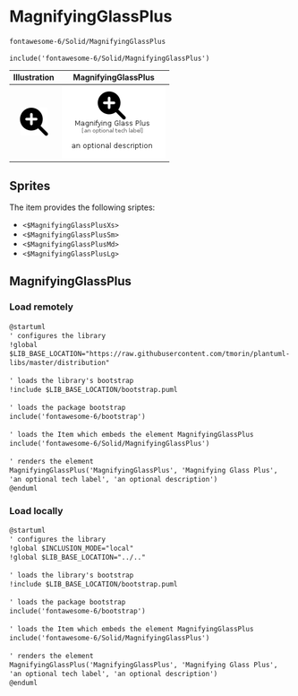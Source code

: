 # MagnifyingGlassPlus


```text
fontawesome-6/Solid/MagnifyingGlassPlus
```

```text
include('fontawesome-6/Solid/MagnifyingGlassPlus')
```



| Illustration | MagnifyingGlassPlus |
| :---: | :---: |
| ![illustration for Illustration](../../fontawesome-6/Solid/MagnifyingGlassPlus.png) | ![illustration for MagnifyingGlassPlus](../../fontawesome-6/Solid/MagnifyingGlassPlus.Local.png) |



## Sprites
The item provides the following sriptes:

- `<$MagnifyingGlassPlusXs>`
- `<$MagnifyingGlassPlusSm>`
- `<$MagnifyingGlassPlusMd>`
- `<$MagnifyingGlassPlusLg>`





## MagnifyingGlassPlus

### Load remotely
```plantuml
@startuml
' configures the library
!global $LIB_BASE_LOCATION="https://raw.githubusercontent.com/tmorin/plantuml-libs/master/distribution"

' loads the library's bootstrap
!include $LIB_BASE_LOCATION/bootstrap.puml

' loads the package bootstrap
include('fontawesome-6/bootstrap')

' loads the Item which embeds the element MagnifyingGlassPlus
include('fontawesome-6/Solid/MagnifyingGlassPlus')

' renders the element
MagnifyingGlassPlus('MagnifyingGlassPlus', 'Magnifying Glass Plus', 'an optional tech label', 'an optional description')
@enduml
```

### Load locally
```plantuml
@startuml
' configures the library
!global $INCLUSION_MODE="local"
!global $LIB_BASE_LOCATION="../.."

' loads the library's bootstrap
!include $LIB_BASE_LOCATION/bootstrap.puml

' loads the package bootstrap
include('fontawesome-6/bootstrap')

' loads the Item which embeds the element MagnifyingGlassPlus
include('fontawesome-6/Solid/MagnifyingGlassPlus')

' renders the element
MagnifyingGlassPlus('MagnifyingGlassPlus', 'Magnifying Glass Plus', 'an optional tech label', 'an optional description')
@enduml
```

